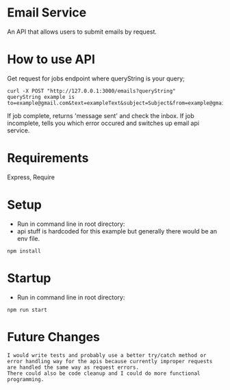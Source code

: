# Email Service
An API that allows users to submit emails by request.

# How to use API

Get request for jobs endpoint where queryString is your query;
```
curl -X POST "http://127.0.0.1:3000/emails?queryString"
queryString example is to=example@gmail.com&text=exampleText&subject=Subject&from=example@gmail.com
```
If job complete, returns 'message sent' and check the inbox.
If job incomplete, tells you which error occured and switches up email api service.

# Requirements
Express, Require

# Setup
- Run in command line in root directory:
- api stuff is hardcoded for this example but generally there would be an env file.
```
npm install
```

# Startup
- Run in command line in root directory:
```
npm run start
```

# Future Changes
```
I would write tests and probably use a better try/catch method or error handling way for the apis because currently improper requests are handled the same way as request errors.
There could also be code cleanup and I could do more functional programming.
```
